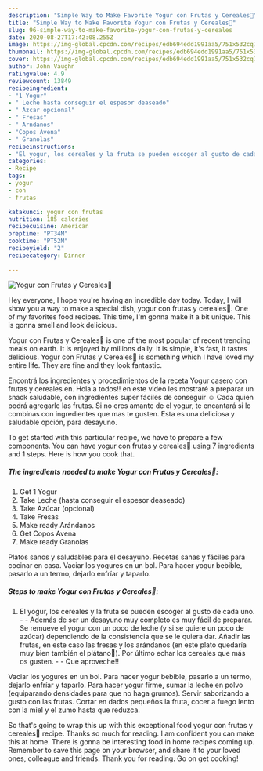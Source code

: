 ```yaml
---
description: "Simple Way to Make Favorite Yogur con Frutas y Cereales🍓"
title: "Simple Way to Make Favorite Yogur con Frutas y Cereales🍓"
slug: 96-simple-way-to-make-favorite-yogur-con-frutas-y-cereales
date: 2020-08-27T17:42:08.255Z
image: https://img-global.cpcdn.com/recipes/edb694edd1991aa5/751x532cq70/yogur-con-frutas-y-cereales🍓-foto-principal.jpg
thumbnail: https://img-global.cpcdn.com/recipes/edb694edd1991aa5/751x532cq70/yogur-con-frutas-y-cereales🍓-foto-principal.jpg
cover: https://img-global.cpcdn.com/recipes/edb694edd1991aa5/751x532cq70/yogur-con-frutas-y-cereales🍓-foto-principal.jpg
author: John Vaughn
ratingvalue: 4.9
reviewcount: 13849
recipeingredient:
- "1 Yogur"
- " Leche hasta conseguir el espesor deaseado"
- " Azcar opcional"
- " Fresas"
- " Arndanos"
- "Copos Avena"
- " Granolas"
recipeinstructions:
- "El yogur, los cereales y la fruta se pueden escoger al gusto de cada uno.  Además de ser un desayuno muy completo es muy fácil de preparar. Se remueve el yogur con un poco de leche (y si se quiere un poco de azúcar) dependiendo de la consistencia que se le quiera dar. Añadir las frutas, en este caso las fresas y los arándanos (en este plato quedaría muy bien también el plátano🍌). Por último echar los cereales que más os gusten.  Que aproveche!!"
categories:
- Recipe
tags:
- yogur
- con
- frutas

katakunci: yogur con frutas 
nutrition: 185 calories
recipecuisine: American
preptime: "PT34M"
cooktime: "PT52M"
recipeyield: "2"
recipecategory: Dinner

---
```



![Yogur con Frutas y Cereales🍓](https://img-global.cpcdn.com/recipes/edb694edd1991aa5/751x532cq70/yogur-con-frutas-y-cereales🍓-foto-principal.jpg)

Hey everyone, I hope you're having an incredible day today. Today, I will show you a way to make a special dish, yogur con frutas y cereales🍓. One of my favorites food recipes. This time, I'm gonna make it a bit unique. This is gonna smell and look delicious.

Yogur con Frutas y Cereales🍓 is one of the most popular of recent trending meals on earth. It is enjoyed by millions daily. It is simple, it's fast, it tastes delicious. Yogur con Frutas y Cereales🍓 is something which I have loved my entire life. They are fine and they look fantastic.

Encontrá los ingredientes y procedimientos de la receta Yogur casero con frutas y cereales en. Hola a todos!! en este video les mostraré a preparar un snack saludable, con ingredientes super fáciles de conseguir ☺ Cada quien podrá agregarle las frutas. Si no eres amante de el yogur, te encantará si lo combinas con ingredientes que mas te gusten. Esta es una deliciosa y saludable opción, para desayuno.


To get started with this particular recipe, we have to prepare a few components. You can have yogur con frutas y cereales🍓 using 7 ingredients and 1 steps. Here is how you cook that.

<!--inarticleads1-->

##### The ingredients needed to make Yogur con Frutas y Cereales🍓:

1. Get 1 Yogur
1. Take  Leche (hasta conseguir el espesor deaseado)
1. Take  Azúcar (opcional)
1. Take  Fresas
1. Make ready  Arándanos
1. Get Copos Avena
1. Make ready  Granolas


Platos sanos y saludables para el desayuno. Recetas sanas y fáciles para cocinar en casa. Vaciar los yogures en un bol. Para hacer yogur bebible, pasarlo a un termo, dejarlo enfríar y taparlo. 

<!--inarticleads2-->

##### Steps to make Yogur con Frutas y Cereales🍓:

1. El yogur, los cereales y la fruta se pueden escoger al gusto de cada uno. -  - Además de ser un desayuno muy completo es muy fácil de preparar. Se remueve el yogur con un poco de leche (y si se quiere un poco de azúcar) dependiendo de la consistencia que se le quiera dar. Añadir las frutas, en este caso las fresas y los arándanos (en este plato quedaría muy bien también el plátano🍌). Por último echar los cereales que más os gusten. -  - Que aproveche!!


Vaciar los yogures en un bol. Para hacer yogur bebible, pasarlo a un termo, dejarlo enfríar y taparlo. Para hacer yogur firme, sumar la leche en polvo (equiparando densidades para que no haga grumos). Servir saborizando a gusto con las frutas. Cortar en dados pequeños la fruta, cocer a fuego lento con la miel y el zumo hasta que reduzca. 

So that's going to wrap this up with this exceptional food yogur con frutas y cereales🍓 recipe. Thanks so much for reading. I am confident you can make this at home. There is gonna be interesting food in home recipes coming up. Remember to save this page on your browser, and share it to your loved ones, colleague and friends. Thank you for reading. Go on get cooking!

